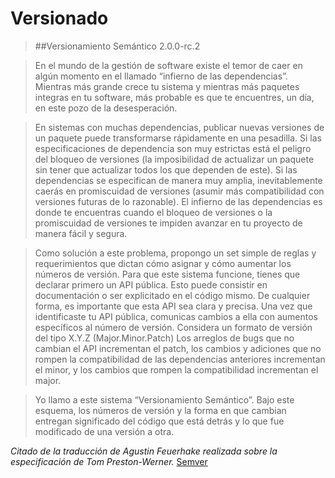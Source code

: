 # Versionado

> ##Versionamiento Semántico 2.0.0-rc.2

> En el mundo de la gestión de software existe el temor de caer en algún momento en el llamado “infierno de las dependencias”. Mientras más grande crece tu sistema y mientras más paquetes integras en tu software, más probable es que te encuentres, un día, en este pozo de la desesperación.

> En sistemas con muchas dependencias, publicar nuevas versiones de un paquete puede transformarse rápidamente en una pesadilla. Si las especificaciones de dependencia son muy estrictas está el peligro del bloqueo de versiones (la imposibilidad de actualizar un paquete sin tener que actualizar todos los que dependen de este). Si las dependencias se especifican de manera muy amplia, inevitablemente caerás en promiscuidad de versiones (asumir más compatibilidad con versiones futuras de lo razonable). El infierno de las dependencias es donde te encuentras cuando el bloqueo de versiones o la promiscuidad de versiones te impiden avanzar en tu proyecto de manera fácil y segura.

> Como solución a este problema, propongo un set simple de reglas y requerimientos que dictan cómo asignar y cómo aumentar los números de versión. Para que este sistema funcione, tienes que declarar primero un API pública. Esto puede consistir en documentación o ser explicitado en el código mismo. De cualquier forma, es importante que esta API sea clara y precisa. Una vez que identificaste tu API pública, comunicas cambios a ella con aumentos específicos al número de versión. Considera un formato de versión del tipo X.Y.Z (Major.Minor.Patch) Los arreglos de bugs que no cambian el API incrementan el patch, los cambios y adiciones que no rompen la compatibilidad de las dependencias anteriores incrementan el minor, y los cambios que rompen la compatibilidad incrementan el major.

> Yo llamo a este sistema “Versionamiento Semántico”. Bajo este esquema, los números de versión y la forma en que cambian entregan significado del código que está detrás y lo que fue modificado de una versión a otra.



*Citado de la traducción de Agustin Feuerhake realizada sobre la especificación de Tom Preston-Werner.*
[Semver](http://semver.org/lang/es/)